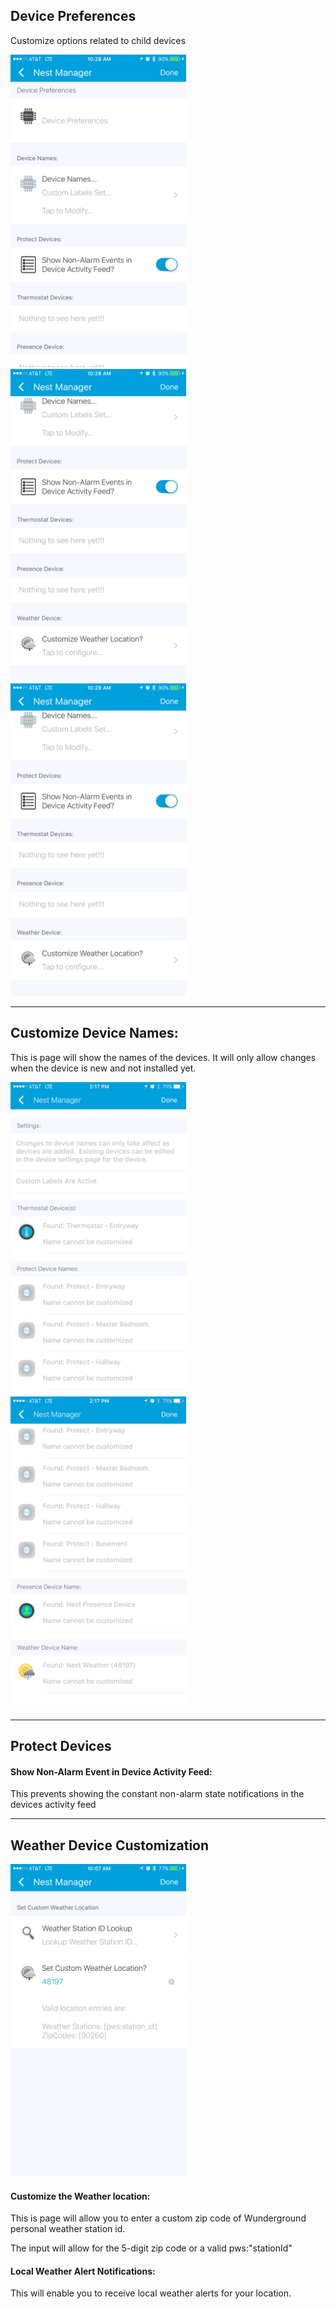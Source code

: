 ## Device Preferences
Customize options related to child devices  

<img src="https://raw.githubusercontent.com/tonesto7/nest-manager/master/Images/Screenshots/App/dev_cust_page_1.png" width="281" height="500"><img src="https://raw.githubusercontent.com/tonesto7/nest-manager/master/Images/Screenshots/App/dev_cust_page_2.png" width="281" height="500"><img src="https://raw.githubusercontent.com/tonesto7/nest-manager/master/Images/Screenshots/App/dev_cust_page_2.png" width="281" height="500">

----------
## Customize Device Names:

This is page will show the names of the devices. 
It will only allow changes when the device is new and not installed yet. 

<img src="https://raw.githubusercontent.com/tonesto7/nest-manager/master/Images/Screenshots/App/cust_name_page.png" width="281" height="500"> 
<img src="https://raw.githubusercontent.com/tonesto7/nest-manager/master/Images/Screenshots/App/cust_name_page2.png" width="281" height="500">

----------
## Protect Devices

#### Show Non-Alarm Event in Device Activity Feed:
This prevents showing the constant non-alarm state notifications in the devices activity feed

----------
## Weather Device Customization
<img src="https://raw.githubusercontent.com/tonesto7/nest-manager/master/Images/Screenshots/App/weather_cust_page.png" width="281" height="500">

#### Customize the Weather location:

This is page will allow you to enter a custom zip code of Wunderground personal weather station id.

The input will allow for the 5-digit zip code or a valid pws:"stationId"

#### Local Weather Alert Notifications:

This will enable you to receive local weather alerts for your location.
